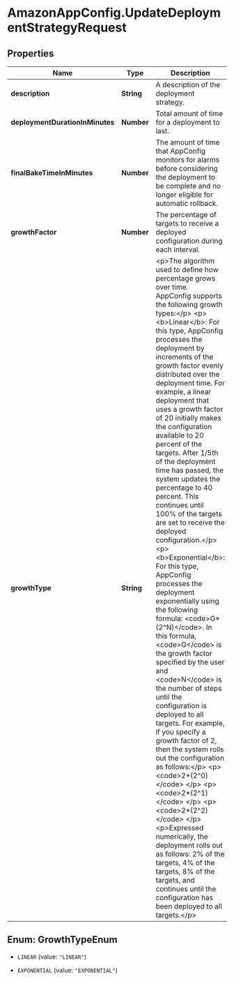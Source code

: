 # AmazonAppConfig.UpdateDeploymentStrategyRequest

## Properties

Name | Type | Description | Notes
------------ | ------------- | ------------- | -------------
**description** | **String** | A description of the deployment strategy. | [optional] 
**deploymentDurationInMinutes** | **Number** | Total amount of time for a deployment to last. | [optional] 
**finalBakeTimeInMinutes** | **Number** | The amount of time that AppConfig monitors for alarms before considering the deployment to be complete and no longer eligible for automatic rollback. | [optional] 
**growthFactor** | **Number** | The percentage of targets to receive a deployed configuration during each interval. | [optional] 
**growthType** | **String** | &lt;p&gt;The algorithm used to define how percentage grows over time. AppConfig supports the following growth types:&lt;/p&gt; &lt;p&gt; &lt;b&gt;Linear&lt;/b&gt;: For this type, AppConfig processes the deployment by increments of the growth factor evenly distributed over the deployment time. For example, a linear deployment that uses a growth factor of 20 initially makes the configuration available to 20 percent of the targets. After 1/5th of the deployment time has passed, the system updates the percentage to 40 percent. This continues until 100% of the targets are set to receive the deployed configuration.&lt;/p&gt; &lt;p&gt; &lt;b&gt;Exponential&lt;/b&gt;: For this type, AppConfig processes the deployment exponentially using the following formula: &lt;code&gt;G*(2^N)&lt;/code&gt;. In this formula, &lt;code&gt;G&lt;/code&gt; is the growth factor specified by the user and &lt;code&gt;N&lt;/code&gt; is the number of steps until the configuration is deployed to all targets. For example, if you specify a growth factor of 2, then the system rolls out the configuration as follows:&lt;/p&gt; &lt;p&gt; &lt;code&gt;2*(2^0)&lt;/code&gt; &lt;/p&gt; &lt;p&gt; &lt;code&gt;2*(2^1)&lt;/code&gt; &lt;/p&gt; &lt;p&gt; &lt;code&gt;2*(2^2)&lt;/code&gt; &lt;/p&gt; &lt;p&gt;Expressed numerically, the deployment rolls out as follows: 2% of the targets, 4% of the targets, 8% of the targets, and continues until the configuration has been deployed to all targets.&lt;/p&gt; | [optional] 



## Enum: GrowthTypeEnum


* `LINEAR` (value: `"LINEAR"`)

* `EXPONENTIAL` (value: `"EXPONENTIAL"`)




